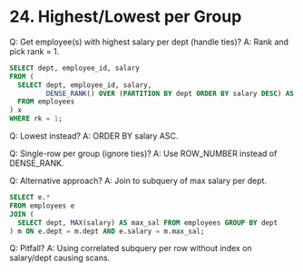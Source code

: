 # 24. Highest/Lowest per Group

Q: Get employee(s) with highest salary per dept (handle ties)?
A: Rank and pick rank = 1.
```sql
SELECT dept, employee_id, salary
FROM (
  SELECT dept, employee_id, salary,
         DENSE_RANK() OVER (PARTITION BY dept ORDER BY salary DESC) AS rk
  FROM employees
) x
WHERE rk = 1;
```

Q: Lowest instead?
A: ORDER BY salary ASC.

Q: Single-row per group (ignore ties)?
A: Use ROW_NUMBER instead of DENSE_RANK.

Q: Alternative approach?
A: Join to subquery of max salary per dept.
```sql
SELECT e.*
FROM employees e
JOIN (
  SELECT dept, MAX(salary) AS max_sal FROM employees GROUP BY dept
) m ON e.dept = m.dept AND e.salary = m.max_sal;
```

Q: Pitfall?
A: Using correlated subquery per row without index on salary/dept causing scans.
